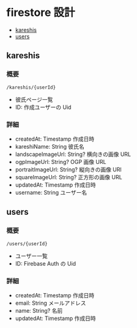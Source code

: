 # firestore 設計

- [kareshis](#kareshis)
- [users](#users)

## kareshis

### 概要

```
/kareshis/{userId}
```

- 彼氏ページ一覧
- ID: 作成ユーザーの Uid

### 詳細

- createdAt: Timestamp 作成日時
- kareshiName: String 彼氏名
- landscapeImageUrl: String? 横向きの画像 URL
- ogpImageUrl: String? OGP 画像 URL
- portraitImageUrl: String? 縦向きの画像 URl
- squareImageUrl: String? 正方形の画像 URL
- updatedAt: Timestamp 作成日時
- username: String ユーザー名

## users

### 概要

```
/users/{userId}
```

- ユーザー一覧
- ID: Firebase Auth の Uid

### 詳細

- createdAt: Timestamp 作成日時
- email: String メールアドレス
- name: String? 名前
- updatedAt: Timestamp 作成日時

